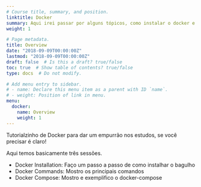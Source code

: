 ```yaml
---
# Course title, summary, and position.
linktitle: Docker
summary: Aqui irei passar por alguns tópicos, como instalar o docker e docker-compose e como utilizá-los
weight: 1

# Page metadata.
title: Overview
date: "2018-09-09T00:00:00Z"
lastmod: "2018-09-09T00:00:00Z"
draft: false  # Is this a draft? true/false
toc: true  # Show table of contents? true/false
type: docs  # Do not modify.

# Add menu entry to sidebar.
# - name: Declare this menu item as a parent with ID `name`.
# - weight: Position of link in menu.
menu:
  docker:
    name: Overview
    weight: 1
---
```




Tutorialzinho de Docker para dar um empurrão nos estudos, se você precisar é claro!

Aqui temos basicamente três sessões.

- Docker Installation: Faço um passo a passo de como instalhar o bagulho
- Docker Commands: Mostro os principais comandos
- Docker Compose: Mostro e exemplifico o docker-compose
